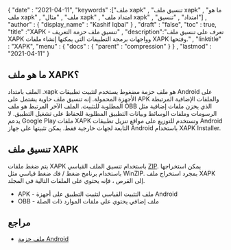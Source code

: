 {
  "date" : "2021-04-11",
  "keywords" :["ملف xapk" , "تنسيق ملف xapk" , "ما هو ملف xapk" , "ملف" , "مثال xapk" , "امتداد ملف xapk" , "امتداد" , "تنسيق"] ,
  "author" : {
    "display_name" : "Kashif Iqbal"
} ,
  "draft" : "false",
  "toc" : true,
  "title" :"XAPK - تنسيق ملف حزمة التعريف" ,
  "description":"تعرف على تنسيق ملف XAPK وواجهات برمجة التطبيقات التي يمكنها إنشاء ملفات XAPK وفتحها." ,
  "linktitle" : "XAPK",
  "menu" : {
    "docs" : {
      "parent" : "compression"
}
} ,
  "lastmod" : "2021-04-11"
}

## ما هو ملف XAPK؟

الملف بامتداد .xapk هو ملف حزمة مضغوط يستخدم لتثبيت تطبيقات Android على الأجهزة المحمولة. إنه تنسيق ملف حاوية يشتمل على APK والملفات الإضافية المرتبطة المطلوبة للتثبيت. الملف الآخر المرتبط هو ملف OBB الذي يخزن ملفات إضافية مثل الرسومات وملفات الوسائط وبيانات التطبيق المطلوبة للحفاظ على تشغيل التطبيق. لا يدعم Google Play ملفات XAPK وتستخدم للتوزيع على مواقع تنزيل تطبيقات Android التابعة لجهات خارجية فقط. يمكن تثبيتها على جهاز Android باستخدام XAPK Installer.

## تنسيق ملف XAPK

يتم ضغط ملفات XAPK باستخدام تنسيق الملف القياسي [ZIP](/ar/compression/zip/). يمكن استخراجها باستخدام برنامج ضغط / فك ضغط قياسي مثل WinZIP. بمجرد استخراج ملف XAPK إلى القرص ، فإنه يحتوي على الملفات التالية في المجلد.

* APK - ملف التثبيت القياسي لتثبيت التطبيق على أجهزة Android
* OBB - ملف إضافي يحتوي على ملفات الموارد ذات الصلة

## مراجع

* [ملف حزمة Android](https://en.wikipedia.org/wiki/Android_application_package)

